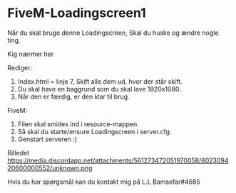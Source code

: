 # FiveM-Loadingscreen1
Når du skal bruge denne Loadingscreen, Skal du huske og ændre nogle ting.

Kig nærmer her

Rediger:
1. Index.html = linje 7, Skift alle dem ud, hvor der står skift.
2. Du skal have en baggrund som du skal lave 1920x1080.
3. Når den er færdig, er den klar til brug.

FiveM:
1. Filen skal smides ind i resource-mappen.
2. Så skal du starte/ensure Loadingscreen i server.cfg.
3. Genstart serveren :)

Billedet
https://media.discordapp.net/attachments/561273472051970058/802309420600000552/unknown.png

Hvis du har spørgsmål kan du kontakt mig på L.L Bamsefar#4685

